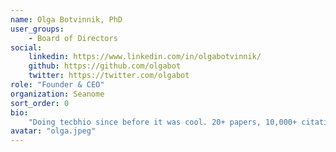 ```yaml
---
name: Olga Botvinnik, PhD
user_groups:
    - Board of Directors
social:
    linkedin: https://www.linkedin.com/in/olgabotvinnik/
    github: https://github.com/olgabot
    twitter: https://twitter.com/olgabot
role: "Founder & CEO"
organization: Seanome
sort_order: 0
bio:
    "Doing tecbhio since before it was cool. 20+ papers, 10,000+ citations. MIT, Broad Institute, CZ Biohub, Arcadia, Bridge Bio"
avatar: "olga.jpeg"
---
```


